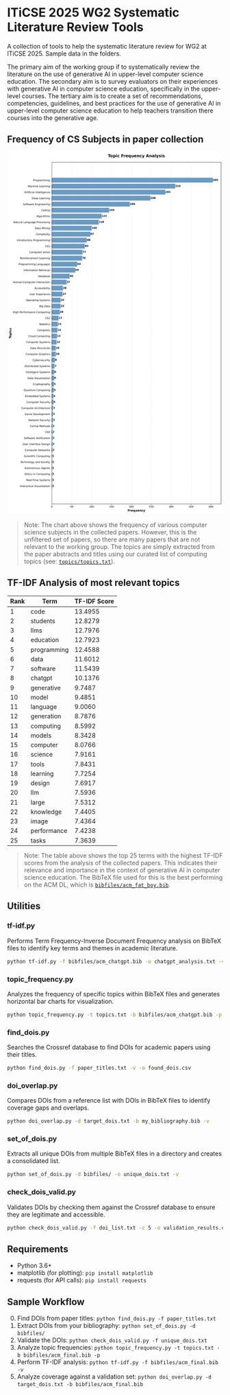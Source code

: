 # ITiCSE 2025 WG2 Systematic Literature Review Tools
A collection of tools to help the systematic literature review for WG2 at ITiCSE 2025. Sample data in the folders.

The primary aim of the working group if to systematically review the literature on the use of generative AI in upper-level computer science education. The secondary aim is to survey evaluators on their experiences with generative AI in computer science education, specifically in the upper-level courses. The tertiary aim is to create a set of recommendations, competencies, guidelines, and best practices for the use of generative AI in upper-level computer science education to help teachers transition there courses into the generative age.

## Frequency of CS Subjects in paper collection

<img src="topics/topic_frequency_chart.png" alt="Screenshot" width="800"/>

> Note: The chart above shows the frequency of various computer science subjects in the collected papers. However, this is the unfiltered set of papers, so there are many papers that are not relevant to the working group. The topics are simply extracted from the paper abstracts and titles using our curated list of computing topics (see: [`topics/topics.txt`](topics/topics.txt)).

## TF-IDF Analysis of most relevant topics

| Rank | Term | TF-IDF Score |
|------|------|--------------|
| 1 | code | 13.4955 |
| 2 | students | 12.8279 |
| 3 | llms | 12.7976 |
| 4 | education | 12.7923 |
| 5 | programming | 12.4588 |
| 6 | data | 11.6012 |
| 7 | software | 11.5439 |
| 8 | chatgpt | 10.1376 |
| 9 | generative | 9.7487 |
| 10 | model | 9.4851 |
| 11 | language | 9.0060 |
| 12 | generation | 8.7876 |
| 13 | computing | 8.5992 |
| 14 | models | 8.3428 |
| 15 | computer | 8.0766 |
| 16 | science | 7.9161 |
| 17 | tools | 7.8431 |
| 18 | learning | 7.7254 |
| 19 | design | 7.6917 |
| 20 | llm | 7.5936 |
| 21 | large | 7.5312 |
| 22 | knowledge | 7.4405 |
| 23 | image | 7.4364 |
| 24 | performance | 7.4238 |
| 25 | tasks | 7.3639 |

> Note: The table above shows the top 25 terms with the highest TF-IDF scores from the analysis of the collected papers. This indicates their relevance and importance in the context of generative AI in computer science education. The BibTeX file used for this is the best performing on the ACM DL, which is [`bibfiles/acm_fat_boy.bib`](bibfiles/acm_fat_boy.bib).

## Utilities

### tf-idf.py
Performs Term Frequency-Inverse Document Frequency analysis on BibTeX files to identify key terms and themes in academic literature.
```bash
python tf-idf.py -f bibfiles/acm_chatgpt.bib -o chatgpt_analysis.txt -v
```

### topic_frequency.py
Analyzes the frequency of specific topics within BibTeX files and generates horizontal bar charts for visualization.
```bash
python topic_frequency.py -t topics.txt -b bibfiles/acm_chatgpt.bib -p --max-topics 15
```

### find_dois.py
Searches the Crossref database to find DOIs for academic papers using their titles.
```bash
python find_dois.py -f paper_titles.txt -v -o found_dois.csv
```

### doi_overlap.py
Compares DOIs from a reference list with DOIs in BibTeX files to identify coverage gaps and overlaps.
```bash
python doi_overlap.py -d target_dois.txt -b my_bibliography.bib -v
```

### set_of_dois.py
Extracts all unique DOIs from multiple BibTeX files in a directory and creates a consolidated list.
```bash
python set_of_dois.py -d bibfiles/ -o unique_dois.txt -v
```

### check_dois_valid.py
Validates DOIs by checking them against the Crossref database to ensure they are legitimate and accessible.
```bash
python check_dois_valid.py -f doi_list.txt -c 5 -o validation_results.csv
```

## Requirements
- Python 3.6+
- matplotlib (for plotting): `pip install matplotlib`
- requests (for API calls): `pip install requests`

## Sample Workflow
0. Find DOIs from paper titles: `python find_dois.py -f paper_titles.txt`
1. Extract DOIs from your bibliography: `python set_of_dois.py -d bibfiles/`
2. Validate the DOIs: `python check_dois_valid.py -f unique_dois.txt`
3. Analyze topic frequencies: `python topic_frequency.py -t topics.txt -b bibfiles/acm_final.bib -p`
4. Perform TF-IDF analysis: `python tf-idf.py -f bibfiles/acm_final.bib -v`
5. Analyze coverage against a validation set: `python doi_overlap.py -d target_dois.txt -b bibfiles/acm_final.bib`


